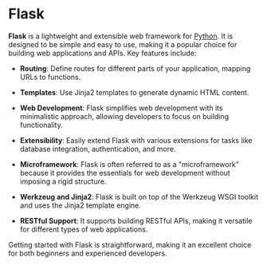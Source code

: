 # Flask

**Flask** is a lightweight and extensible web framework for [Python](/wiki/Python). It is designed to be simple and easy to use, making it a popular choice for building web applications and APIs. Key features include:

- **Routing**: Define routes for different parts of your application, mapping URLs to functions.

- **Templates**: Use Jinja2 templates to generate dynamic HTML content.

- **Web Development**: Flask simplifies web development with its minimalistic approach, allowing developers to focus on building functionality.

- **Extensibility**: Easily extend Flask with various extensions for tasks like database integration, authentication, and more.

- **Microframework**: Flask is often referred to as a "microframework" because it provides the essentials for web development without imposing a rigid structure.

- **Werkzeug and Jinja2**: Flask is built on top of the Werkzeug WSGI toolkit and uses the Jinja2 template engine.

- **RESTful Support**: It supports building RESTful APIs, making it versatile for different types of web applications.

Getting started with Flask is straightforward, making it an excellent choice for both beginners and experienced developers.

